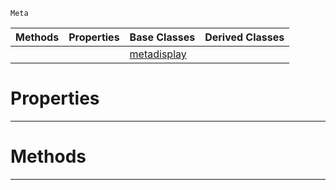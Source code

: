  `Meta`

|Methods|Properties|Base Classes|Derived Classes|
|---|---|---|---|
| | |[metadisplay](https://github.com/ArendDanielek/ZeroDocsTest/blob/master/code_reference/class_reference/metadisplay.markdown)| |


 #  Properties


---  
 #  Methods


---  
 
  
  
  
  
  
  
  

 